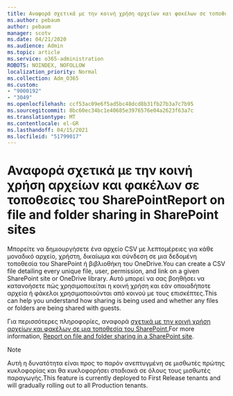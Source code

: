 ```yaml
---
title: Αναφορά σχετικά με την κοινή χρήση αρχείων και φακέλων σε τοποθεσίες του SharePoint
ms.author: pebaum
author: pebaum
manager: scotv
ms.date: 04/21/2020
ms.audience: Admin
ms.topic: article
ms.service: o365-administration
ROBOTS: NOINDEX, NOFOLLOW
localization_priority: Normal
ms.collection: Adm_O365
ms.custom:
- "9000192"
- "3049"
ms.openlocfilehash: ccf53ac09e6f5ad5bc48dcd8b31fb27b3a7c7b95
ms.sourcegitcommit: 8bc60ec34bc1e40685e3976576e04a2623f63a7c
ms.translationtype: MT
ms.contentlocale: el-GR
ms.lasthandoff: 04/15/2021
ms.locfileid: "51799017"
---
```

# <a name="report-on-file-and-folder-sharing-in-sharepoint-sites"></a><span data-ttu-id="06a04-102">Αναφορά σχετικά με την κοινή χρήση αρχείων και φακέλων σε τοποθεσίες του SharePoint</span><span class="sxs-lookup"><span data-stu-id="06a04-102">Report on file and folder sharing in SharePoint sites</span></span>

<span data-ttu-id="06a04-103">Μπορείτε να δημιουργήσετε ένα αρχείο CSV με λεπτομέρειες για κάθε μοναδικό αρχείο, χρήστη, δικαίωμα και σύνδεση σε μια δεδομένη τοποθεσία του SharePoint ή βιβλιοθήκη του OneDrive.</span><span class="sxs-lookup"><span data-stu-id="06a04-103">You can create a CSV file detailing every unique file, user, permission, and link on a given SharePoint site or OneDrive library.</span></span> <span data-ttu-id="06a04-104">Αυτό μπορεί να σας βοηθήσει να κατανοήσετε πώς χρησιμοποιείται η κοινή χρήση και εάν οποιαδήποτε αρχεία ή φάκελοι χρησιμοποιούνται από κοινού με τους επισκέπτες.</span><span class="sxs-lookup"><span data-stu-id="06a04-104">This can help you understand how sharing is being used and whether any files or folders are being shared with guests.</span></span>

<span data-ttu-id="06a04-105">Για περισσότερες πληροφορίες, αναφορά [σχετικά με την κοινή χρήση αρχείων και φακέλων σε μια τοποθεσία του SharePoint.](https://docs.microsoft.com/sharepoint/sharing-reports)</span><span class="sxs-lookup"><span data-stu-id="06a04-105">For more information, [Report on file and folder sharing in a SharePoint site](https://docs.microsoft.com/sharepoint/sharing-reports).</span></span>

> [!NOTE]
> <span data-ttu-id="06a04-106">Αυτή η δυνατότητα είναι προς το παρόν ανεπτυγμένη σε μισθωτές πρώτης κυκλοφορίας και θα κυκλοφορήσει σταδιακά σε όλους τους μισθωτές παραγωγής.</span><span class="sxs-lookup"><span data-stu-id="06a04-106">This feature is currently deployed to First Release tenants and will gradually rolling out to all Production tenants.</span></span>